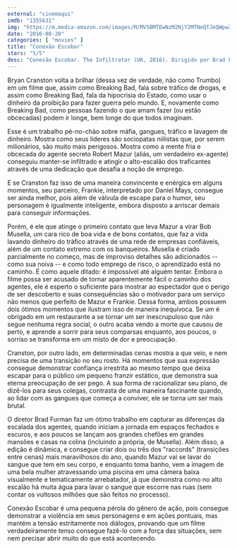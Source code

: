 ```yaml
---
external: "cinemaqui"
imdb: "1355631"
img: "https://m.media-amazon.com/images/M/MV5BMTEwNzM2NjY2MTNeQTJeQWpwZ15BbWU4MDQ3MDI3Njgx._V1_SY150_CR0,0,101,150_.jpg"
date: "2016-08-20"
categories: [ "movies" ]
title: "Conexão Escobar"
stars: "5/5"
desc: "Conexão Escobar. The Infiltrator (UK, 2016). Dirigido por Brad Furman. Escrito por Ellen Sue Brown, Robert Mazur. Com Bryan Cranston, Leanne Best, Daniel Mays, Tom Vaughan-Lawlor, Niall Hayes, Lara Decaro, Juliet Aubrey, Olympia Dukakis, Amy Ryan."
---
```

Bryan Cranston volta a brilhar (dessa vez de verdade, não como Trumbo) em um filme que, assim como Breaking Bad, fala sobre tráfico de drogas, e assim como Breaking Bad, fala da hipocrisia do Estado, como usar o dinheiro da proibição para fazer guerra pelo mundo. E, novamente como Breaking Bad, como pessoas fazendo o que amam fazer (ou estão obcecadas) podem ir longe, bem longe do que todos imaginam.

Esse é um trabalho pé-no-chão sobre máfia, gangues, tráfico e lavagem de dinheiro. Mostra como seus líderes são sociopatas niilistas que, por serem milionários, são muito mais perigosos. Mostra como a mente fria e obcecada do agente secreto Robert Mazur (aliás, um verdadeiro ex-agente) conseguiu manter-se infiltrado e atingir o alto-escalão dos traficantes através de uma dedicação que desafia a noção de emprego.

E se Cranston faz isso de uma maneira convincente e enérgica em alguns momentos, seu parceiro, Frankie, interpretado por Daniel Mays, consegue ser ainda melhor, pois além de válvula de escape para o humor, seu personagem é igualmente inteligente, embora disposto a arriscar demais para conseguir informações.

Porém, é ele que atinge o primeiro contato que leva Mazur a virar Bob Musella, um cara rico de boa vida e de bons contatos, que faz a vida lavando dinheiro do tráfico através de uma rede de empresas confiáveis, além de um contato extremo com os banqueiros. Musella é criado parcialmente no começo, mas de improviso detalhes são adicionados -- como sua noiva -- e como todo emprego de risco, o aprendizado está no caminho. É como aquele ditado: é impossível até alguém tentar. Embora o filme possa ser acusado de tornar aparentemente fácil o caminho dos agentes, ele é esperto o suficiente para mostrar ao espectador que o perigo de ser descoberto e suas consequências são o motivador para um serviço não menos que perfeito de Mazur e Frankie. Dessa forma, ambos possuem dois ótimos momentos que ilustram isso de maneira inequívoca. Se um é obrigado em um restaurante a se tornar um ser inescrupuloso que não segue nenhuma regra social, o outro acaba vendo a morte que causou de perto, e aprende a sorrir para seus comparsas enquanto, aos poucos, o sorriso se transforma em um misto de dor e preocupação.

Cranston, por outro lado, em determinadas cenas mostra a que veio, e nem precisa de uma transição no seu rosto. Há momentos que sua expressão consegue demonstrar confiança irrestrita ao mesmo tempo que deixa escapar para o público um pequeno franzir estático, que demonstra sua eterna preocupação de ser pego. A sua forma de racionalizar seu plano, de dizê-los para seus colegas, contrasta de uma maneira fascinante quando, ao lidar com as gangues que começa a conviver, ele se torna um ser mais brutal.

O diretor Brad Furman faz um ótimo trabalho em capturar as diferenças da escalada dos agentes, quando iniciam a jornada em espaços fechados e escuros, e aos poucos se lançam aos grandes chefões em grandes mansões e casas na colina (incluindo a própria, de Musella). Além disso, a edição é dinâmica, e consegue criar dois ou três dos "raccords" (transições entre cenas) mais maravilhosos do ano, quando Mazur vai se lavar do sangue que tem em seu corpo, e enquanto toma banho, vem a imagem de uma bela mulher atravessando uma piscina em uma câmera baixa visualmente e tematicamente arrebatador, já que demonstra como no alto escalão há muita água para lavar o sangue que escorre nas ruas (sem contar os vultosos milhões que são feitos no processo).

Conexão Escobar é uma pequena pérola do gênero de ação, pois consegue demonstrar a violência em seus personagens e em ações pontuais, mas mantém a tensão estritamente nos diálogos, provando que um filme verdadeiramente tenso consegue fazê-lo com a força das situações, sem nem precisar abrir muito do que está acontecendo.
